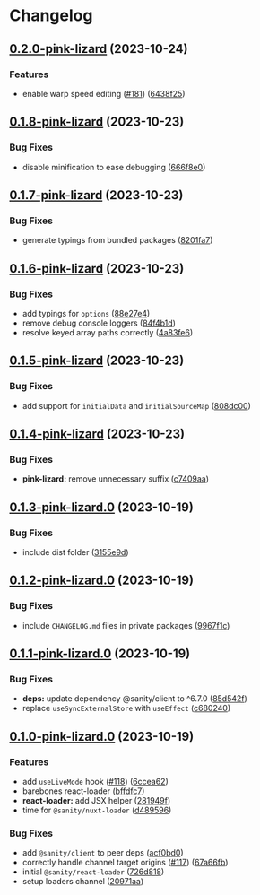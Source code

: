 # Changelog

## [0.2.0-pink-lizard](https://github.com/sanity-io/visual-editing/compare/react-loader-v0.1.8-pink-lizard...react-loader-v0.2.0-pink-lizard) (2023-10-24)


### Features

* enable warp speed editing ([#181](https://github.com/sanity-io/visual-editing/issues/181)) ([6438f25](https://github.com/sanity-io/visual-editing/commit/6438f25d1421268fbf269ae8bc95f624e363be24))

## [0.1.8-pink-lizard](https://github.com/sanity-io/visual-editing/compare/react-loader-v0.1.7-pink-lizard...react-loader-v0.1.8-pink-lizard) (2023-10-23)


### Bug Fixes

* disable minification to ease debugging ([666f8e0](https://github.com/sanity-io/visual-editing/commit/666f8e07565a566291c7a19b7dfe65a12aed49a5))

## [0.1.7-pink-lizard](https://github.com/sanity-io/visual-editing/compare/react-loader-v0.1.6-pink-lizard...react-loader-v0.1.7-pink-lizard) (2023-10-23)


### Bug Fixes

* generate typings from bundled packages ([8201fa7](https://github.com/sanity-io/visual-editing/commit/8201fa7895c8511b44c7a7344d29a183ef2cf87b))

## [0.1.6-pink-lizard](https://github.com/sanity-io/visual-editing/compare/react-loader-v0.1.5-pink-lizard...react-loader-v0.1.6-pink-lizard) (2023-10-23)


### Bug Fixes

* add typings for `options` ([88e27e4](https://github.com/sanity-io/visual-editing/commit/88e27e47edc07cd08a1f1d8740ce035b687d2b1e))
* remove debug console loggers ([84f4b1d](https://github.com/sanity-io/visual-editing/commit/84f4b1d06196161e94aa2333fbf5f9cbef0cc51c))
* resolve keyed array paths correctly ([4a83fe6](https://github.com/sanity-io/visual-editing/commit/4a83fe60845f2d6bbafd3c0f877bede5050368e4))

## [0.1.5-pink-lizard](https://github.com/sanity-io/visual-editing/compare/react-loader-v0.1.4-pink-lizard...react-loader-v0.1.5-pink-lizard) (2023-10-23)


### Bug Fixes

* add support for `initialData` and `initialSourceMap` ([808dc00](https://github.com/sanity-io/visual-editing/commit/808dc00be44b57560fe1abea1d858375296ad5dd))

## [0.1.4-pink-lizard](https://github.com/sanity-io/visual-editing/compare/react-loader-v0.1.3-pink-lizard...react-loader-v0.1.4-pink-lizard) (2023-10-23)


### Bug Fixes

* **pink-lizard:** remove unnecessary suffix ([c7409aa](https://github.com/sanity-io/visual-editing/commit/c7409aa698a5f6e332b05537441efd0df8d33b95))

## [0.1.3-pink-lizard.0](https://github.com/sanity-io/visual-editing/compare/react-loader-v0.1.2-pink-lizard.0...react-loader-v0.1.3-pink-lizard.0) (2023-10-19)


### Bug Fixes

* include dist folder ([3155e9d](https://github.com/sanity-io/visual-editing/commit/3155e9d6b116a07be9193b479f772a91b424426f))

## [0.1.2-pink-lizard.0](https://github.com/sanity-io/visual-editing/compare/react-loader-v0.1.1-pink-lizard.0...react-loader-v0.1.2-pink-lizard.0) (2023-10-19)


### Bug Fixes

* include `CHANGELOG.md` files in private packages ([9967f1c](https://github.com/sanity-io/visual-editing/commit/9967f1c8edca69737842e1807cf8f9e725fbcd07))

## [0.1.1-pink-lizard.0](https://github.com/sanity-io/visual-editing/compare/react-loader-v0.1.0-pink-lizard.0...react-loader-v0.1.1-pink-lizard.0) (2023-10-19)


### Bug Fixes

* **deps:** update dependency @sanity/client to ^6.7.0 ([85d542f](https://github.com/sanity-io/visual-editing/commit/85d542f75888361bebf80ca7c84f6400ae311a63))
* replace `useSyncExternalStore` with `useEffect` ([c680240](https://github.com/sanity-io/visual-editing/commit/c680240a7b927c123a487a05aabd900f0e36b1c3))

## [0.1.0-pink-lizard.0](https://github.com/sanity-io/visual-editing/compare/react-loader-v0.0.1-pink-lizard.0...react-loader-v0.1.0-pink-lizard.0) (2023-10-19)


### Features

* add `useLiveMode` hook ([#118](https://github.com/sanity-io/visual-editing/issues/118)) ([6ccea62](https://github.com/sanity-io/visual-editing/commit/6ccea62438d34c07c48f0c42b815912d3c96c788))
* barebones react-loader ([bffdfc7](https://github.com/sanity-io/visual-editing/commit/bffdfc73288d0f48fe320e0529a14799b5e26b79))
* **react-loader:** add JSX helper ([281949f](https://github.com/sanity-io/visual-editing/commit/281949ffbb417f7f0a6268f811cba5bc1c10fce4))
* time for `@sanity/nuxt-loader` ([d489596](https://github.com/sanity-io/visual-editing/commit/d489596f2b9df4f14da9f0fddeb5a1c01c346457))


### Bug Fixes

* add `@sanity/client` to peer deps ([acf0bd0](https://github.com/sanity-io/visual-editing/commit/acf0bd09eced687de5ffbc4afa79dee576e1cc72))
* correctly handle channel target origins ([#117](https://github.com/sanity-io/visual-editing/issues/117)) ([67a66fb](https://github.com/sanity-io/visual-editing/commit/67a66fb7cd7047745fd7736e756f2e4c86d8cf7c))
* initial `@sanity/react-loader` ([726d818](https://github.com/sanity-io/visual-editing/commit/726d818afc5fdd83ac9fd16b5d8603790940571a))
* setup loaders channel ([20971aa](https://github.com/sanity-io/visual-editing/commit/20971aaa38fab192e95a99dd4cbb67ba5d1f86e1))
